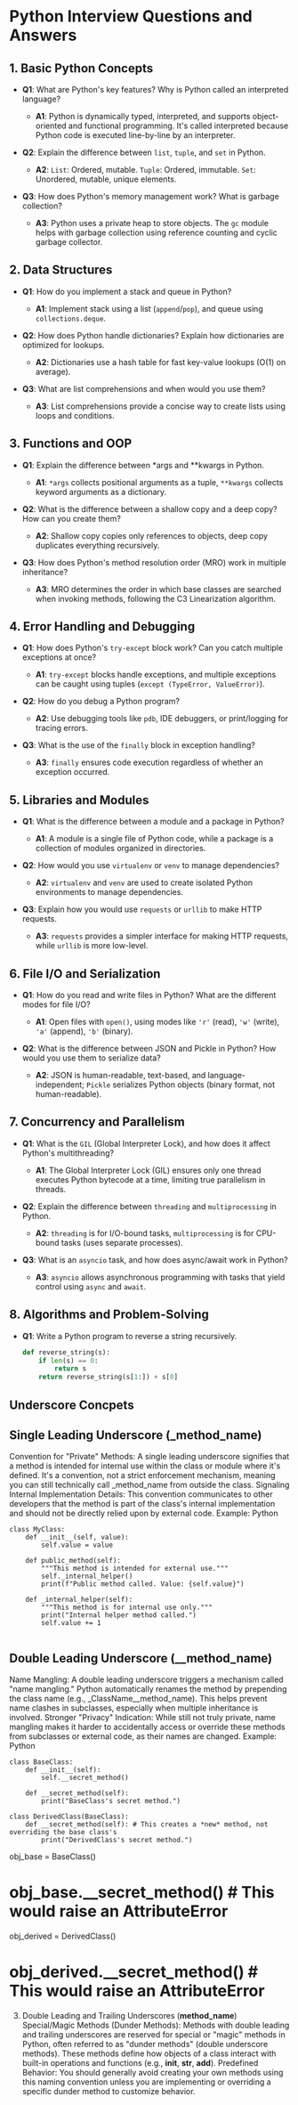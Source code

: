 # Python Interview Questions and Answers

## 1. Basic Python Concepts
- **Q1**: What are Python's key features? Why is Python called an interpreted language?
  - **A1**: Python is dynamically typed, interpreted, and supports object-oriented and functional programming. It's called interpreted because Python code is executed line-by-line by an interpreter.

- **Q2**: Explain the difference between `list`, `tuple`, and `set` in Python.
  - **A2**: `List`: Ordered, mutable. `Tuple`: Ordered, immutable. `Set`: Unordered, mutable, unique elements.

- **Q3**: How does Python's memory management work? What is garbage collection?
  - **A3**: Python uses a private heap to store objects. The `gc` module helps with garbage collection using reference counting and cyclic garbage collector.

## 2. Data Structures
- **Q1**: How do you implement a stack and queue in Python?
  - **A1**: Implement stack using a list (`append`/`pop`), and queue using `collections.deque`.

- **Q2**: How does Python handle dictionaries? Explain how dictionaries are optimized for lookups.
  - **A2**: Dictionaries use a hash table for fast key-value lookups (O(1) on average).

- **Q3**: What are list comprehensions and when would you use them?
  - **A3**: List comprehensions provide a concise way to create lists using loops and conditions.

## 3. Functions and OOP
- **Q1**: Explain the difference between *args and **kwargs in Python.
  - **A1**: `*args` collects positional arguments as a tuple, `**kwargs` collects keyword arguments as a dictionary.

- **Q2**: What is the difference between a shallow copy and a deep copy? How can you create them?
  - **A2**: Shallow copy copies only references to objects, deep copy duplicates everything recursively.

- **Q3**: How does Python's method resolution order (MRO) work in multiple inheritance?
  - **A3**: MRO determines the order in which base classes are searched when invoking methods, following the C3 Linearization algorithm.

## 4. Error Handling and Debugging
- **Q1**: How does Python's `try-except` block work? Can you catch multiple exceptions at once?
  - **A1**: `try-except` blocks handle exceptions, and multiple exceptions can be caught using tuples (`except (TypeError, ValueError)`).

- **Q2**: How do you debug a Python program?
  - **A2**: Use debugging tools like `pdb`, IDE debuggers, or print/logging for tracing errors.

- **Q3**: What is the use of the `finally` block in exception handling?
  - **A3**: `finally` ensures code execution regardless of whether an exception occurred.

## 5. Libraries and Modules
- **Q1**: What is the difference between a module and a package in Python?
  - **A1**: A module is a single file of Python code, while a package is a collection of modules organized in directories.

- **Q2**: How would you use `virtualenv` or `venv` to manage dependencies?
  - **A2**: `virtualenv` and `venv` are used to create isolated Python environments to manage dependencies.

- **Q3**: Explain how you would use `requests` or `urllib` to make HTTP requests.
  - **A3**: `requests` provides a simpler interface for making HTTP requests, while `urllib` is more low-level.

## 6. File I/O and Serialization
- **Q1**: How do you read and write files in Python? What are the different modes for file I/O?
  - **A1**: Open files with `open()`, using modes like `'r'` (read), `'w'` (write), `'a'` (append), `'b'` (binary).

- **Q2**: What is the difference between JSON and Pickle in Python? How would you use them to serialize data?
  - **A2**: JSON is human-readable, text-based, and language-independent; `Pickle` serializes Python objects (binary format, not human-readable).

## 7. Concurrency and Parallelism
- **Q1**: What is the `GIL` (Global Interpreter Lock), and how does it affect Python's multithreading?
  - **A1**: The Global Interpreter Lock (GIL) ensures only one thread executes Python bytecode at a time, limiting true parallelism in threads.

- **Q2**: Explain the difference between `threading` and `multiprocessing` in Python.
  - **A2**: `threading` is for I/O-bound tasks, `multiprocessing` is for CPU-bound tasks (uses separate processes).

- **Q3**: What is an `asyncio` task, and how does async/await work in Python?
  - **A3**: `asyncio` allows asynchronous programming with tasks that yield control using `async` and `await`.

## 8. Algorithms and Problem-Solving
- **Q1**: Write a Python program to reverse a string recursively.
  ```python
  def reverse_string(s):
      if len(s) == 0:
          return s
      return reverse_string(s[1:]) + s[0]

 ## Underscore Concpets ##




 ## Single Leading Underscore (_method_name)
Convention for "Private" Methods:
A single leading underscore signifies that a method is intended for internal use within the class or module where it's defined. It's a convention, not a strict enforcement mechanism, meaning you can still technically call _method_name from outside the class.
Signaling Internal Implementation Details:
This convention communicates to other developers that the method is part of the class's internal implementation and should not be directly relied upon by external code. 
Example:
Python
```
class MyClass:
    def __init__(self, value):
        self.value = value

    def public_method(self):
        """This method is intended for external use."""
        self._internal_helper()
        print(f"Public method called. Value: {self.value}")

    def _internal_helper(self):
        """This method is for internal use only."""
        print("Internal helper method called.")
        self.value += 1


```
## Double Leading Underscore (__method_name)
Name Mangling:
A double leading underscore triggers a mechanism called "name mangling." Python automatically renames the method by prepending the class name (e.g., _ClassName__method_name). This helps prevent name clashes in subclasses, especially when multiple inheritance is involved.
Stronger "Privacy" Indication:
While still not truly private, name mangling makes it harder to accidentally access or override these methods from subclasses or external code, as their names are changed.
Example:
Python
```
class BaseClass:
    def __init__(self):
        self.__secret_method()

    def __secret_method(self):
        print("BaseClass's secret method.")

class DerivedClass(BaseClass):
    def __secret_method(self): # This creates a *new* method, not overriding the base class's
        print("DerivedClass's secret method.")
```
obj_base = BaseClass()
# obj_base.__secret_method() # This would raise an AttributeError

obj_derived = DerivedClass()
# obj_derived.__secret_method() # This would raise an AttributeError
3. Double Leading and Trailing Underscores (__method_name__)
Special/Magic Methods (Dunder Methods):
Methods with double leading and trailing underscores are reserved for special or "magic" methods in Python, often referred to as "dunder methods" (double underscore methods). These methods define how objects of a class interact with built-in operations and functions (e.g., __init__, __str__, __add__).
Predefined Behavior:
You should generally avoid creating your own methods using this naming convention unless you are implementing or overriding a specific dunder method to customize behavior.
```
